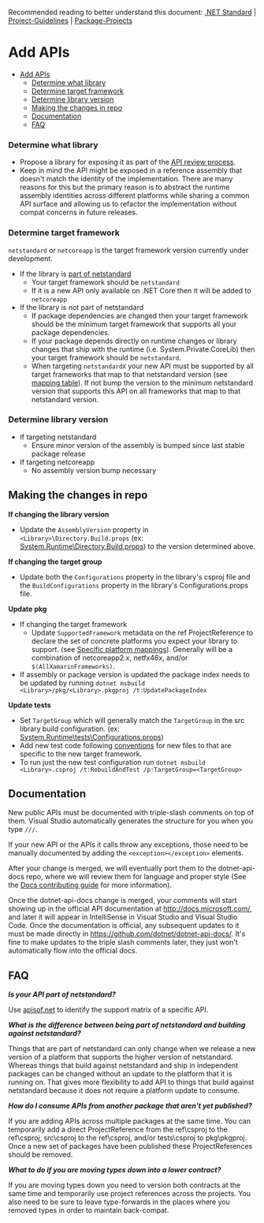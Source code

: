 Recommended reading to better understand this document:
[.NET Standard](https://github.com/dotnet/standard/blob/master/docs/faq.md)
| [Project-Guidelines](project-guidelines.md)
| [Package-Projects](package-projects.md)

# Add APIs

- [Add APIs](#add-apis)
    - [Determine what library](#determine-what-library)
    - [Determine target framework](#determine-target-framework)
    - [Determine library version](#determine-library-version)
  - [Making the changes in repo](#making-the-changes-in-repo)
  - [Documentation](#documentation)
  - [FAQ](#faq)

### Determine what library

- Propose a library for exposing it as part of the [API review process](http://aka.ms/apireview).
- Keep in mind the API might be exposed in a reference assembly that
doesn't match the identity of the implementation. There are many reasons for this but
the primary reason is to abstract the runtime assembly identities across
different platforms while sharing a common API surface and allowing us to refactor
the implementation without compat concerns in future releases.

### Determine target framework

`netstandard` or `netcoreapp` is the target framework version currently under development.

- If the library is [part of netstandard](#faq)
  - Your target framework should be `netstandard`
  - If it is a new API only available on .NET Core then it will be added to `netcoreapp`
- If the library is not part of netstandard
  - If package dependencies are changed then your target framework should be the minimum target framework that supports all your package dependencies.
  - If your package depends directly on runtime changes or library changes that ship with the runtime (i.e. System.Private.CoreLib) then your target framework should be `netstandard`.
  - When targeting `netstandardX` your new API must be supported by all target frameworks that map to that netstandard version (see [mapping table][net-standard table]). If not bump the version to the minimum netstandard version that supports this API on all frameworks that map to that netstandard version.

### Determine library version
- If targeting netstandard
  - Ensure minor version of the assembly is bumped since last stable package release
- If targeting netcoreapp
  - No assembly version bump necessary

## Making the changes in repo

**If changing the library version**
  - Update the `AssemblyVersion` property in `<Library>\Directory.Build.props` (ex: [System.Runtime\Directory.Build.props](https://github.com/dotnet/corefx/blob/master/src/System.Runtime/Directory.Build.props#L4)) to the version determined above.

**If changing the target group**
- Update both the `Configurations` property in the library's csproj file and the `BuildConfigurations` property in the library's Configurations.props file.

**Update pkg**
 - If changing the target framework
    - Update `SupportedFramework` metadata on the ref ProjectReference to declare the set of concrete platforms you expect your library to support. (see [Specific platform mappings][net-standard table]). Generally will be a combination of netcoreapp2.x, netfx46x, and/or `$(AllXamarinFrameworks)`.
  - If assembly or package version is updated the package index needs to be updated by running
    `dotnet msbuild <Library>/pkg/<Library>.pkgproj /t:UpdatePackageIndex`

**Update tests**
  - Set `TargetGroup` which will generally match the `TargetGroup` in the src library build configuration. (ex: [System.Runtime\tests\Configurations.props](https://github.com/dotnet/corefx/blob/master/src/System.Runtime/tests/Configurations.props#L3))
  - Add new test code following [conventions](project-guidelines.md#code-file-naming-conventions) for new files to that are specific to the new target framework.
  - To run just the new test configuration run `dotnet msbuild <Library>.csproj /t:RebuildAndTest /p:TargetGroup=<TargetGroup>`

## Documentation

New public APIs must be documented with triple-slash comments on top of them. Visual Studio automatically generates the structure for you when you type `///`.

If your new API or the APIs it calls throw any exceptions, those need to be manually documented by adding the `<exception></exception>` elements.

After your change is merged, we will eventually port them to the dotnet-api-docs repo, where we will review them for language and proper style (See the [Docs contributing guide](https://github.com/dotnet/docs/blob/master/CONTRIBUTING.md) for more information).

Once the dotnet-api-docs change is merged, your comments will start showing up in the official API documentation at http://docs.microsoft.com/, and later it will appear in IntelliSense in Visual Studio and Visual Studio Code.
Once the documentation is official, any subsequent updates to it must be made directly in https://github.com/dotnet/dotnet-api-docs/. It's fine to make updates to the triple slash comments later, they just won't automatically flow into the official docs.

## FAQ
_**<a name="isnetstandard">Is your API part of netstandard?</a>**_

Use [apisof.net](https://apisof.net) to identify the support matrix of a specific API.

_**What is the difference between being part of netstandard and building against netstandard?**_

Things that are part of netstandard can only change when we release a new version of a platform
that supports the higher version of netstandard. Whereas things that build against netstandard and
ship in independent packages can be changed without an update to the platform that it is running on.
That gives more flexibility to add API to things that build against netstandard because it does not
require a platform update to consume.

_**How do I consume APIs from another package that aren't yet published?**_

If you are adding APIs across multiple packages at the same time. You can temporarily add a direct
ProjectReference from the ref\csproj to the ref\csproj, src\csproj to the ref\csproj, and/or tests\csproj to pkg\pkgproj. Once a new set of packages have been published these ProjectReferences should be removed.

_**What to do if you are moving types down into a lower contract?**_

If you are moving types down you need to version both contracts at the same time and temporarily use
project references across the projects. You also need to be sure to leave type-forwards in the places
where you removed types in order to maintain back-compat.


[net-standard table]: https://docs.microsoft.com/en-us/dotnet/standard/net-standard#net-implementation-support
